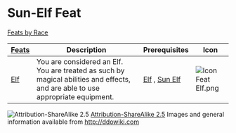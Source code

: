# Sun-Elf Feat

[Feats by Race](RacialFeatSpec.html)

|[ ][existingFeat] [Feats][result] | Description | Prerequisites | Icon |
|----------------------------------------|--------|----|----|
|[Elf][elf_feat] |You are considered an Elf. You are treated as such by magical abilities and effects, and are able to use appropriate equipment.| [Elf][elf_race] , [Sun Elf][sunelf_race]|![Icon Feat Elf.png](/images/Icon_Feat_Elf.png)|

[existingFeat]: - "c:verify-rows=#feat:verifyRacialFeats()"
[_matchStrategy_]: - "c:matchStrategy=KeyMatch"
[result]: - "?=#feat"
[elf_feat]: http://www.ddowiki.com/edit/Elf_(feat)?redlink=1 "Elf (feat) (page does not exist)"
[elf_race]: http://www.ddowiki.com/page/Elf "Elf"
[sunelf_race]: http://www.ddowiki.com/page/Sun_Elf_(Morninglord) "Sun Elf (Morninglord)"
![Attribution-ShareAlike 2.5](/images/somerights20.png)
[Attribution-ShareAlike 2.5](https://creativecommons.org/licenses/by-sa/2.5/) Images and general information available from http://ddowiki.com


